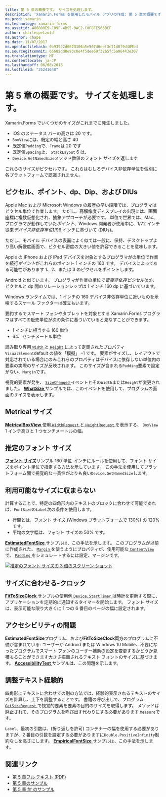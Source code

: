 ```yaml
---
title: 第 5 章の概要です。 サイズを処理します。
description: 'Xamarin.Forms を使用したモバイル アプリの作成: 第 5 章の概要です。 サイズを処理します。'
ms.prod: xamarin
ms.technology: xamarin-forms
ms.assetid: 486800E9-C09F-4B95-9AC2-C0F8FE563BCF
author: charlespetzold
ms.author: chape
ms.date: 11/07/2017
ms.openlocfilehash: 0b93942d6623106a5e507d6eef3e7140f9d409bd
ms.sourcegitcommit: 66682dd8e93c0e4f5dee69f32b5fc5a96443e307
ms.translationtype: MT
ms.contentlocale: ja-JP
ms.lasthandoff: 06/08/2018
ms.locfileid: "35241648"
---
```

# <a name="summary-of-chapter-5-dealing-with-sizes"></a>第 5 章の概要です。 サイズを処理します。

Xamarin.Forms でいくつかのサイズがこれまでに発生しました。

- IOS のステータス バーの高さは 20 です。
- `BoxView`には、既定の幅と高さ 40
- 既定値`Padding`で、`Frame`は 20 です
- 既定値`Spacing`上、 `StackLayout` 6 は、
- `Device.GetNamedSize`メソッド数値のフォント サイズを返します

これらのサイズがピクセルです。 これらはむしろデバイス非依存単位を個別に各プラットフォームで認識されません。

## <a name="pixels-points-dps-dips-and-dius"></a>ピクセル、ポイント、dp、Dip、および DIUs

Apple Mac および Microsoft Windows の履歴の早い段階では、プログラマはピクセル単位で作業します。 ただし、高解像度ディスプレイの出現には、画面座標に複数仮想化され、抽象アプローチが必要です。 単位で世界では、Mac、プログラマが動作していた*ポイント*、Windows 開発者が使用中に、1/72 インチ従来*デバイス非依存単位*1/96 インチに基づいて (DIUs)。

ただし、モバイル デバイスの表面によく似ては一般に、保持、デスクトップより高い解像度画面で、ピクセル密度の大きい値を許容できることを意味します。

Apple の iPhone および iPad デバイスを対象とするプログラマがの単位で作業を続行*ポイント*がこれらのポイント 1 インチの 160 です。 デバイスによってある可能性があります 1、2、または 3 のピクセルをポイントします。

Android と似ています。 プログラマが作業の単位で*密度非依存ピクセル*(dp)、ピクセルと dp 間のリレーションシップは 1 インチ 160 dp に基づいています。

Windows ランタイムでは、1 インチの 160 デバイス非依存単位に近いものを示唆するスケール ファクターは確立もいます。

要約するでスマート フォンやタブレットを対象とする Xamarin.Forms プログラマはすべての販売単位が次の条件に基づいていると見なすことができます。

- 1 インチに相当する 160 単位
- 64、センチメートル単位

読み取り専用[ `Width` ](https://developer.xamarin.com/api/property/Xamarin.Forms.VisualElement.Width/)と[ `Height` ](https://developer.xamarin.com/api/property/Xamarin.Forms.VisualElement.Height/)によって定義されたプロパティ`VisualElement`default の値を「模擬」 &ndash;1 です。 要素がサイズし、レイアウトで対応されている場合にのみこれらのプロパティはデバイスに依存しない単位内の要素の実際のサイズが反映されます。 このサイズが含まれる`Padding`要素で設定がない、`Margin`です。

視覚的要素が発生、 [ `SizeChanged` ](https://developer.xamarin.com/api/event/Xamarin.Forms.VisualElement.SizeChanged/)イベントとその`Width`または`Height`が変更されました。 [ **WhatSize** ](https://github.com/xamarin/xamarin-forms-book-samples/tree/master/Chapter05/WhatSize)サンプルでは、このイベントを使用して、プログラムの画面のサイズを表示します。

## <a name="metrical-sizes"></a>Metrical サイズ

[ **MetricalBoxView** ](https://github.com/xamarin/xamarin-forms-book-samples/tree/master/Chapter05/MetricalBoxView)使用[ `WidthRequest` ](https://developer.xamarin.com/api/property/Xamarin.Forms.VisualElement.WidthRequest/)と[ `HeightRequest` ](https://developer.xamarin.com/api/property/Xamarin.Forms.VisualElement.HeightRequest/)を表示する、 `BoxView` 1 インチ高さと 1 つセンチメートルの幅。

## <a name="estimated-font-sizes"></a>推定のフォント サイズ

[**フォント サイズ**](https://github.com/xamarin/xamarin-forms-book-samples/tree/master/Chapter05/FontSizes)サンプル 160 単位-インチにルールを使用して、フォント サイズをポイント単位で指定する方法を示しています。 この手法を使用してプラットフォーム間で視覚的な一貫性がよりも良い`Device.GetNamedSize`します。

## <a name="fitting-text-to-available-size"></a>利用可能なサイズに収まらない

計算することで、特定の四角形内のテキストのブロックに合わせて可能であれば、`FontSize`の`Label`次の条件を使用します。

- 行間とは、フォント サイズ (Windows プラットフォームで 130%) の 120% です。
- 平均の文字幅は、フォント サイズの 50% です。

[ **EstimatedFontSize** ](https://github.com/xamarin/xamarin-forms-book-samples/tree/master/Chapter05/EstimatedFontSize)サンプルは、この手法を示します。 このプログラムが以前に作成された、 [ `Margin` ](https://developer.xamarin.com/api/property/Xamarin.Forms.View.Margin/)を使うようにプロパティが、使用可能な[ `ContentView` ](https://developer.xamarin.com/api/type/Xamarin.Forms.ContentView/)で、 [ `Padding` ](https://developer.xamarin.com/api/property/Xamarin.Forms.Layout.Padding/)をシミュレートするには設定、マージンです。

[![推定のフォント サイズの 3 倍のスクリーン ショット](images/ch05fg07-small.png "テキストが利用可能なサイズに合わせる")](images/ch05fg07-large.png#lightbox "テキストが利用可能なサイズに合わせる")

## <a name="a-fit-to-size-clock"></a>サイズに合わせる-クロック

[ **FitToSizeClock** ](https://github.com/xamarin/xamarin-forms-book-samples/tree/master/Chapter05/FitToSizeClock)サンプルの使用例[ `Device.StartTimer` ](https://developer.xamarin.com/api/member/Xamarin.Forms.Device.StartTimer/p/System.TimeSpan/System.Func%7BSystem.Boolean%7D/)は時計を更新する際に、アプリケーションを定期的に通知するタイマーを開始します。 フォント サイズは、表示可能な限り大きくに 1 つの 6 番目のページの幅に設定されます。

## <a name="accessibility-issues"></a>アクセシビリティの問題

**EstimatedFontSize**プログラム、および**FitToSizeClock**両方のプログラムに不備が含まれている: ユーザーが Android または Windows 10 Mobile、不要になったプログラムでスマート フォンのユーザー補助の設定を変更するかどうか見積もることができます大きさ描画されるテキスト フォントのサイズに基づきます。 [ **AccessibilityTest** ](https://github.com/xamarin/xamarin-forms-book-samples/tree/master/Chapter05/AccessibilityTest)サンプルは、この問題を示します。

## <a name="empirically-fitting-text"></a>調整テキスト経験的

四角形にテキストに合わせての別の方法では、経験的表示されるテキストのサイズを計算し、上下を調整することです。 書籍の呼び出しで、プログラム[ `GetSizeRequest` ](https://developer.xamarin.com/api/member/Xamarin.Forms.VisualElement.GetSizeRequest/p/System.Double/System.Double/)で視覚的要素を要素の目的のサイズを取得します。 メソッドは廃止されて、そのプログラムを呼び出す代わりにする必要があります[ `Measure`](https://developer.xamarin.com/api/member/Xamarin.Forms.VisualElement.Measure/p/System.Double/System.Double/Xamarin.Forms.MeasureFlags/)です。

`Label`、最初の引数は、(折り返しを許可) コンテナーの幅を使用する必要がありますが、2 番目の引数を設定する必要がありますに`Double.PositiveInfinity`制約なしを高さにします。 [ **EmpiricalFontSize** ](https://github.com/xamarin/xamarin-forms-book-samples/tree/master/Chapter05/EmpiricalFontSize)サンプルは、この手法を示します。



## <a name="related-links"></a>関連リンク

- [第 5 章フル テキスト (PDF)](https://download.xamarin.com/developer/xamarin-forms-book/XamarinFormsBook-Ch05-Apr2016.pdf)
- [第 5 章のサンプル](https://github.com/xamarin/xamarin-forms-book-samples/tree/master/Chapter05)
- [第 5 章 f# のサンプル](https://github.com/xamarin/xamarin-forms-book-samples/tree/master/Chapter05/FS)
